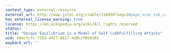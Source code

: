 ```yaml
---
content_type: external-resource
external_url: http://www.jstor.org/stable/116850?seq=1#page_scan_tab_contents
has_external_license_warning: true
license: https://en.wikipedia.org/wiki/All_rights_reserved
status: ''
title: "Unique Equilibrium in a Model of Self-\xADFulfilling Attacks"
uid: e8acfcfc-735d-4427-8617-4d9c2f06d103
wayback_url: ''
---
```

